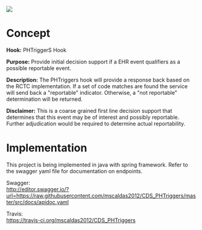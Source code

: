 <a href="https://travis-ci.org/mscaldas2012/CDS_PHTriggers"><img src="https://travis-ci.org/mscaldas2012/CDS_PHTriggers.svg?branch=master"></img></a>
# Concept

**Hook:** PHTriggerS Hook

**Purpose:** Provide initial decision support if a EHR event qualifiers as a possible reportable event.

**Description:** The PHTriggers hook will provide a response back based on the RCTC implementation. If a set of code
matches are found the service will send back a "reportable" indicator. Otherwise, a "not reportable" determination will 
be returned.

**Disclaimer:** This is a coarse grained first line decision support that determines that this event may be
of interest and possibly reportable. Further adjudication would be required to determine actual reportability.

# Implementation

This project is being implemented in java with spring framework. Refer to the swagger yaml file for documentation on
endpoints.

Swagger:<BR>
http://editor.swagger.io/?url=https://raw.githubusercontent.com/mscaldas2012/CDS_PHTriggers/master/src/docs/apidoc.yaml


Travis:<BR>
https://travis-ci.org/mscaldas2012/CDS_PHTriggers
